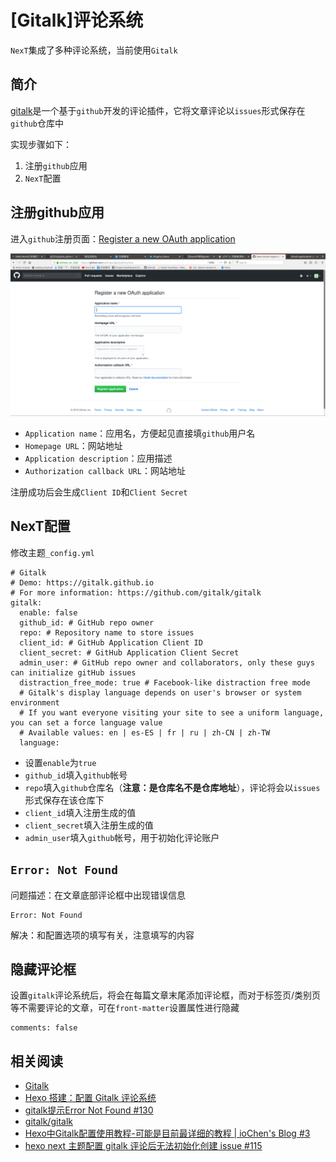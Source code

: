 
# [Gitalk]评论系统

`NexT`集成了多种评论系统，当前使用`Gitalk`

## 简介

[gitalk](https://github.com/gitalk/gitalk/blob/master/readme-cn.md)是一个基于`github`开发的评论插件，它将文章评论以`issues`形式保存在`github`仓库中

实现步骤如下：

1. 注册`github`应用
2. `NexT`配置

## 注册github应用

进入`github`注册页面：[Register a new OAuth application ](https://github.com/settings/applications/new)

![](./imgs/register-github.png)

* `Application name`：应用名，方便起见直接填`github`用户名
* `Homepage URL`：网站地址
* `Application description`：应用描述
* `Authorization callback URL`：网站地址

注册成功后会生成`Client ID`和`Client Secret`

## NexT配置

修改主题`_config.yml`

```
# Gitalk
# Demo: https://gitalk.github.io
# For more information: https://github.com/gitalk/gitalk
gitalk:
  enable: false
  github_id: # GitHub repo owner
  repo: # Repository name to store issues
  client_id: # GitHub Application Client ID
  client_secret: # GitHub Application Client Secret
  admin_user: # GitHub repo owner and collaborators, only these guys can initialize gitHub issues
  distraction_free_mode: true # Facebook-like distraction free mode
  # Gitalk's display language depends on user's browser or system environment
  # If you want everyone visiting your site to see a uniform language, you can set a force language value
  # Available values: en | es-ES | fr | ru | zh-CN | zh-TW
  language:
```

* 设置`enable`为`true`
* `github_id`填入`github`帐号
* `repo`填入`github`仓库名（**注意：是仓库名不是仓库地址**），评论将会以`issues`形式保存在该仓库下
* `client_id`填入注册生成的值
* `client_secret`填入注册生成的值
* `admin_user`填入`github`帐号，用于初始化评论账户

## `Error: Not Found`

问题描述：在文章底部评论框中出现错误信息

    Error: Not Found

解决：和配置选项的填写有关，注意填写的内容

## 隐藏评论框

设置`gitalk`评论系统后，将会在每篇文章末尾添加评论框，而对于标签页/类别页等不需要评论的文章，可在`front-matter`设置属性进行隐藏

    comments: false

## 相关阅读

* [Gitalk](https://theme-next.js.org/docs/third-party-services/comments.html)
* [Hexo 搭建：配置 Gitalk 评论系统](https://blog.csdn.net/qq_36537546/article/details/90730412)
* [gitalk提示Error Not Found #130](https://github.com/Molunerfinn/hexo-theme-melody/issues/130)
* [gitalk/gitalk](https://github.com/gitalk/gitalk/blob/master/readme-cn.md)
* [Hexo中Gitalk配置使用教程-可能是目前最详细的教程 | ioChen's Blog #3](https://github.com/iosite/gitalk/issues/3)
* [ hexo next 主题配置 gitalk 评论后无法初始化创建 issue #115 ](https://github.com/gitalk/gitalk/issues/115)